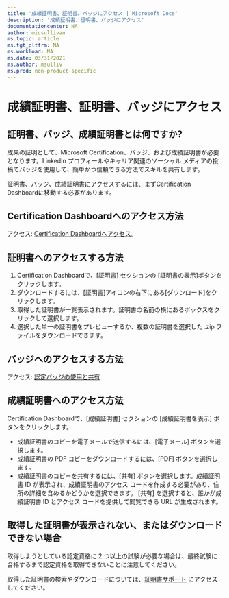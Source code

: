 ```yaml
---
title: '成績証明書、証明書、バッジにアクセス | Microsoft Docs'
description: '成績証明書、証明書、バッジにアクセス' 
documentationcenter: NA 
author: micsullivan
ms.topic: article
ms.tgt_pltfrm: NA
ms.workload: NA
ms.date: 03/31/2021
ms.author: msulliv
ms.prod: non-product-specific
---
```

# 成績証明書、証明書、バッジにアクセス

## 証明書、バッジ、成績証明書とは何ですか?

成果の証明として、Microsoft Certification、バッジ、および成績証明書が必要となります。LinkedIn プロフィールやキャリア関連のソーシャル メディアの投稿でバッジを使用して、簡単かつ信頼できる方法でスキルを共有します。

証明書、バッジ、成績証明書にアクセスするには、まずCertification Dashboardに移動する必要があります。

## Certification Dashboardへのアクセス方法

アクセス: [Certification Dashboardへアクセス](/learn/certifications/access-certification-dashboard)。

## 証明書へのアクセスする方法

1. Certification Dashboardで、[証明書] セクションの [証明書の表示]ボタンをクリックします。
2. ダウンロードするには、[証明書]アイコンの右下にある[ダウンロード]をクリックします。
3. 取得した証明書が一覧表示されます。証明書の名前の横にあるボックスをクリックして選択します。
4. 選択した単一の証明書をプレビューするか、複数の証明書を選択した .zip ファイルをダウンロードできます。

## バッジへのアクセスする方法

アクセス: [認定バッジの使用と共有](/learn/certifications/badges)

## 成績証明書へのアクセス方法

Certification Dashboardで、[成績証明書] セクションの [成績証明書を表示] ボタンをクリックします。

- 成績証明書のコピーを電子メールで送信するには、[電子メール] ボタンを選択します。
- 成績証明書の PDF コピーをダウンロードするには、[PDF] ボタンを選択します。
- 成績証明書のコピーを共有するには、[共有] ボタンを選択します。成績証明書 ID が表示され、成績証明書のアクセス コードを作成する必要があり、住所の詳細を含めるかどうかを選択できます。 [共有] を選択すると、誰かが成績証明書 ID とアクセス コードを提供して閲覧できる URL が生成されます。

## 取得した証明書が表示されない、またはダウンロードできない場合

取得しようとしている認定資格に 2 つ以上の試験が必要な場合は、最終試験に合格するまで認定資格を取得できないことに注意してください。

取得した証明書の検索やダウンロードについては、[証明書サポート](/learn/certifications/help) にアクセスしてください。